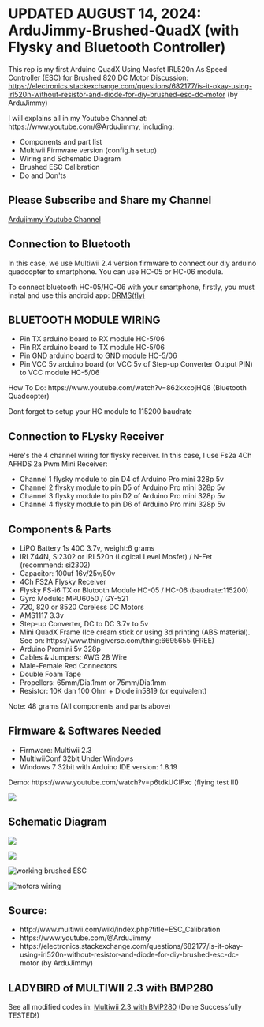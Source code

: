 # UPDATED AUGUST 14, 2024: ArduJimmy-Brushed-QuadX (with Flysky and Bluetooth Controller)
This rep is my first Arduino QuadX Using Mosfet IRL520n As Speed Controller (ESC) for Brushed 820 DC Motor
Discussion:
https://electronics.stackexchange.com/questions/682177/is-it-okay-using-irl520n-without-resistor-and-diode-for-diy-brushed-esc-dc-motor (by ArduJimmy)
<p>
  I will explains all in my Youtube Channel at: https://www.youtube.com/@ArduJimmy, including:
  <ul>
    <li>Components and part list</li>
    <li>Multiwii Firmware version (config.h setup)</li>
    <li>Wiring and Schematic Diagram</li>
    <li>Brushed ESC Calibration</li>
    <li>Do and Don'ts</li>
  </ul>
</p>

<h2>Please Subscribe and Share my Channel</h2>
<p>
  <a href="https://www.youtube.com/@ardujimmy target="_blank" title="Ardujimmy Channel on YOUTUBE">Ardujimmy Youtube Channel</a>
</p>
<h2>Connection to Bluetooth</h2>
<p>In this case, we use Multiwii 2.4 version firmware to connect our diy arduino quadcopter to smartphone. You can use HC-05 or HC-06 module.</p>
<p>To connect bluetooth HC-05/HC-06 with your smartphone, firstly, you must instal and use this android app: <a href="https://github.com/ArduJimmy/ArduJimmy-Brushed-QuadX-With-Flysky/blob/main/Android%20DRMS%20FLY.zip">DRMS(fly)</a></p>

<h2>BLUETOOTH MODULE WIRING</h2>
<ul>
  <li>Pin TX arduino board to RX module HC-5/06</li>
  <li>Pin RX arduino board to TX module HC-5/06</li>
  <li>Pin GND arduino board to GND module HC-5/06</li>
  <li>Pin VCC 5v arduino board (or VCC 5v of Step-up Converter Output PIN) to VCC module HC-5/06</li>
</ul>
<p>How To Do: https://www.youtube.com/watch?v=862kxcojHQ8 (Bluetooth Quadcopter)</p>
<p>Dont forget to setup your HC module to 115200 baudrate</p>

<h2>Connection to FLysky Receiver</h2>
<p>Here's the 4 channel wiring for flysky receiver. In this case, I use Fs2a 4Ch AFHDS 2a Pwm Mini Receiver:</p>
<ul>
  <li>Channel 1 flysky module to pin D4 of Arduino Pro mini 328p 5v</li>
  <li>Channel 2 flysky module to pin D5 of Arduino Pro mini 328p 5v</li>
  <li>Channel 3 flysky module to pin D2 of Arduino Pro mini 328p 5v</li>
  <li>Channel 4 flysky module to pin D6 of Arduino Pro mini 328p 5v</li>
</ul>



<h2>Components & Parts</h2>
<ul>
  <li>LiPO Battery 1s 40C 3.7v, weight:6 grams</li>
  <li>IRLZ44N, Si2302 or IRL520n (Logical Level Mosfet) / N-Fet (recommend: si2302)</li>
  <li>Capacitor: 100uf 16v/25v/50v</li>
  <li>4Ch FS2A Flysky Receiver</li>
  <li>Flysky FS-i6 TX or Blutooth Module HC-05 / HC-06 (baudrate:115200)</i>
  <li>Gyro Module: MPU6050 / GY-521</li>
  <li>720, 820 or 8520 Coreless DC Motors </li>
  <li>AMS1117 3.3v</li>
  <li>Step-up Converter, DC to DC 3.7v to 5v</li>
  <li>Mini QuadX Frame (Ice cream stick or using 3d printing (ABS material). See on: https://www.thingiverse.com/thing:6695655 (FREE)</li>
  <li>Arduino Promini 5v 328p</li>
  <li>Cables & Jumpers: AWG 28 Wire</li>
  <li>Male-Female Red Connectors</li>
  <li>Double Foam Tape</li>
  <li>Propellers: 65mm/Dia.1mm or 75mm/Dia.1mm</li>
  <li>Resistor: 10K dan 100 Ohm + Diode in5819 (or equivalent)</li>
</ul>
<p>Note: 48 grams (All components and parts above)</p>

<h2>Firmware & Softwares Needed</h2>
<ul>
  <li>Firmware: Multiwii 2.3</li>
  <li>MultiwiiConf 32bit Under Windows</li>
  <li>Windows 7 32bit with Arduino IDE version: 1.8.19</li>
</ul>
<p>
Demo: https://www.youtube.com/watch?v=p6tdkUCIFxc (flying test III)
</p>

<p><img src="https://github.com/ArduJimmy/ArduJimmy-Brushed-QuadX-With-Flysky/blob/main/si2302%20mosfet.jpeg"/></p>

<h2>Schematic Diagram</h2>
<p>
  <img src="https://github.com/ArduJimmy/ArduJimmy-Brushed-QuadX-With-Flysky/blob/main/diy-brushed-esc.png"/>
</p>
<p>
  <img src="https://github.com/ArduJimmy/ArduJimmy-Brushed-QuadX-With-Flysky/blob/main/1.png"/>
</p>

<p>
  <img src="https://github.com/ArduJimmy/ArduJimmy-Brushed-QuadX-With-Flysky/blob/main/wiring-brushed-drone-by-ardujimmy.png" alt="working brushed ESC"/>
</p>
  <p><img src="https://github.com/ArduJimmy/ArduJimmy-Brushed-QuadX-With-Flysky/blob/main/motors-wiring.png" alt="motors wiring"/></p>
<h2>Source:</h2>
<ul>
  <li>http://www.multiwii.com/wiki/index.php?title=ESC_Calibration</li>
  <li>https://www.youtube.com/@ArduJimmy</li>
  <li>https://electronics.stackexchange.com/questions/682177/is-it-okay-using-irl520n-without-resistor-and-diode-for-diy-brushed-esc-dc-motor (by ArduJimmy)</li>
</ul>

<h2>LADYBIRD of MULTIWII 2.3 with BMP280</h2>
<p>See all modified codes in: <a href="https://github.com/ArduJimmy/Multiwii-2.3-with-BMP280">Multiwii 2.3 with BMP280</a> (Done Successfully TESTED!)</p>

